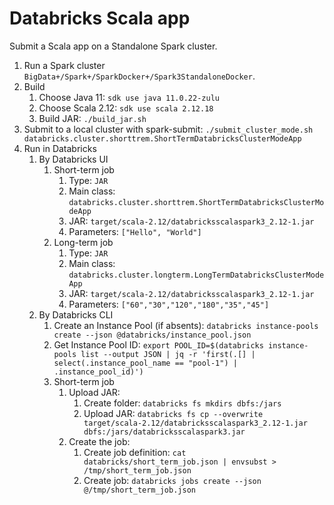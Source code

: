 # Databricks Scala app

Submit a Scala app on a Standalone Spark cluster.

1. Run a Spark cluster `BigData+/Spark+/SparkDocker+/Spark3StandaloneDocker`.
2. Build
    1. Choose Java 11: `sdk use java 11.0.22-zulu`
    2. Choose Scala 2.12: `sdk use scala 2.12.18`
    3. Build JAR: `./build_jar.sh`
3. Submit to a local cluster with spark-submit:
   `./submit_cluster_mode.sh databricks.cluster.shorttrem.ShortTermDatabricksClusterModeApp`
4. Run in Databricks
    1. By Databricks UI
       1. Short-term job
           1. Type: `JAR`
           2. Main class: `databricks.cluster.shorttrem.ShortTermDatabricksClusterModeApp`
           3. JAR: `target/scala-2.12/databricksscalaspark3_2.12-1.jar`
           4. Parameters: `["Hello", "World"]`
       2. Long-term job
           1. Type: `JAR`
           2. Main class: `databricks.cluster.longterm.LongTermDatabricksClusterModeApp`
           3. JAR: `target/scala-2.12/databricksscalaspark3_2.12-1.jar`
           4. Parameters: `["60","30","120","180","35","45"]`
    2. By Databricks CLI
        1. Create an Instance Pool (if absents): `databricks instance-pools create --json @databricks/instance_pool.json`
        2. Get Instance Pool ID: `export POOL_ID=$(databricks instance-pools list --output JSON | jq -r 'first(.[] | select(.instance_pool_name == "pool-1") | .instance_pool_id)')`
        3. Short-term job
            1. Upload JAR: 
               1. Create folder: `databricks fs mkdirs dbfs:/jars`
               2. Upload JAR: `databricks fs cp --overwrite target/scala-2.12/databricksscalaspark3_2.12-1.jar dbfs:/jars/databricksscalaspark3.jar`
            2. Create the job: 
               1. Create job definition: `cat databricks/short_term_job.json | envsubst > /tmp/short_term_job.json`
               2. Create job: `databricks jobs create --json @/tmp/short_term_job.json`
